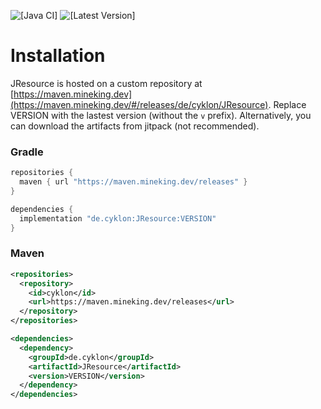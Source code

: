 ![[Java CI]](https://github.com/Cyklon73/JResource/actions/workflows/check.yml/badge.svg)
![[Latest Version]](https://maven.mineking.dev/api/badge/latest/releases/de/cyklon/JResource?prefix=v&name=Latest%20Version&color=0374b5)

# Installation

JResource is hosted on a custom repository at [https://maven.mineking.dev](https://maven.mineking.dev/#/releases/de/cyklon/JResource). Replace VERSION with the lastest version (without the `v` prefix).
Alternatively, you can download the artifacts from jitpack (not recommended).

### Gradle

```groovy
repositories {
  maven { url "https://maven.mineking.dev/releases" }
}

dependencies {
  implementation "de.cyklon:JResource:VERSION"
}
```

### Maven

```xml
<repositories>
  <repository>
    <id>cyklon</id>
    <url>https://maven.mineking.dev/releases</url>
  </repository>
</repositories>

<dependencies>
  <dependency>
    <groupId>de.cyklon</groupId>
    <artifactId>JResource</artifactId>
    <version>VERSION</version>
  </dependency>
</dependencies>
```
